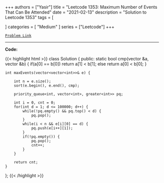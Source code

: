 
+++
authors = ["Yasir"]
title = "Leetcode 1353: Maximum Number of Events That Can Be Attended"
date = "2021-02-13"
description = "Solution to Leetcode 1353"
tags = [
    
]
categories = [
    "Medium"
]
series = ["Leetcode"]
+++



[`Problem Link`](https://leetcode.com/problems/maximum-number-of-events-that-can-be-attended/description/)

---

**Code:**

{{< highlight html >}}
class Solution {
public:
    static bool cmp(vector<int> &a, vector<int> &b) {
        if(a[0] == b[0]) return a[1] < b[1];
        else return a[0] < b[0];
    }
    
    int maxEvents(vector<vector<int>>& e) {
        
        int n = e.size();
        sort(e.begin(), e.end(), cmp);
        
        priority_queue<int, vector<int>, greater<int>> pq;
        
        int i = 0, cnt = 0;
        for(int d = 1; d <= 100000; d++) {
            while(!pq.empty() && pq.top() < d) {
                pq.pop();
            }
            while(i < n && e[i][0] == d) {
                pq.push(e[i++][1]);
            }
            if(!pq.empty()) {
                pq.pop();
                cnt++;
            }
        }

        return cnt;
    }
};
{{< /highlight >}}

